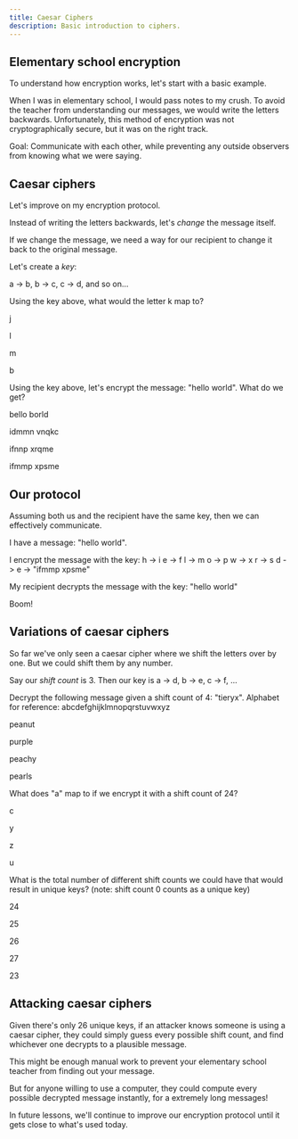 ```yaml
---
title: Caesar Ciphers
description: Basic introduction to ciphers.
---
```



[//]: # (content)
## Elementary school encryption

To understand how encryption works, let's start with a basic example.

When I was in elementary school, I would pass notes to my crush. To avoid the teacher from understanding our messages, we would write the letters backwards. Unfortunately, this method of encryption was not cryptographically secure, but it was on the right track.

Goal: Communicate with each other, while preventing any outside observers from knowing what we were saying.

[//]: # (content)
## Caesar ciphers

Let's improve on my encryption protocol.

Instead of writing the letters backwards, let's *change* the message itself.

If we change the message, we need a way for our recipient to change it back to the original message.

Let's create a *key*:

a -> b, b -> c, c -> d, and so on...

[//]: # (question)
Using the key above, what would the letter k map to?

[//]: # (choice)
j

[//]: # (choice correct)
l

[//]: # (choice)
m

[//]: # (choice)
b

[//]: # (question)
Using the key above, let's encrypt the message: "hello world". What do we get?

[//]: # (choice)
bello borld

[//]: # (choice)
idmmn vnqkc

[//]: # (choice)
ifnnp xrqme

[//]: # (choice correct)
ifmmp xpsme

[//]: # (content)
## Our protocol

Assuming both us and the recipient have the same key, then we can effectively communicate.

I have a message: "hello world".

I encrypt the message with the key:
h -> i
e -> f
l -> m
o -> p
w -> x
r -> s
d -> e
-> "ifmmp xpsme"

My recipient decrypts the message with the key: "hello world"

Boom!

[//]: # (content)
## Variations of caesar ciphers

So far we've only seen a caesar cipher where we shift the letters over by one. But we could shift them by any number.

Say our *shift count* is 3. Then our key is a -> d, b -> e, c -> f, ...

[//]: # (question)
Decrypt the following message given a shift count of 4: "tieryx".   Alphabet for reference: abcdefghijklmnopqrstuvwxyz

[//]: # (choice)
peanut

[//]: # (choice)
purple

[//]: # (choice)
peachy

[//]: # (choice correct)
pearls

[//]: # (question)
What does "a" map to if we encrypt it with a shift count of 24?

[//]: # (choice)
c

[//]: # (choice correct)
y

[//]: # (choice)
z

[//]: # (choice)
u

[//]: # (question)
What is the total number of different shift counts we could have that would result in unique keys? (note: shift count 0 counts as a unique key)

[//]: # (choice)
24

[//]: # (choice)
25

[//]: # (choice correct)
26

[//]: # (choice)
27

[//]: # (choice)
23

[//]: # (content)
## Attacking caesar ciphers

Given there's only 26 unique keys, if an attacker knows someone is using a caesar cipher, they could simply guess every possible shift count, and find whichever one decrypts to a plausible message.

This might be enough manual work to prevent your elementary school teacher from finding out your message.

But for anyone willing to use a computer, they could compute every possible decrypted message instantly, for a extremely long messages!

In future lessons, we'll continue to improve our encryption protocol until it gets close to what's used today.
